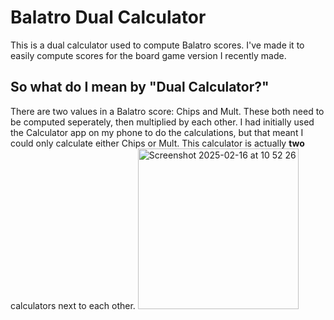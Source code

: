 # Balatro Dual Calculator
This is a dual calculator used to compute Balatro scores. I've made it to easily compute scores for the board game version I recently made.

## So what do I mean by "Dual Calculator?"
There are two values in a Balatro score: Chips and Mult. These both need to be computed seperately, then multiplied by each other. I had initially used the Calculator app on my phone to do the calculations, but that meant I could only calculate either Chips or Mult. This calculator is actually **two** calculators next to each other. 
<img width="257" alt="Screenshot 2025-02-16 at 10 52 26" src="https://github.com/user-attachments/assets/69fc400a-bec1-42dc-92d5-360dc3767652" />
